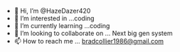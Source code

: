 - 👋 Hi, I’m @HazeDazer420
- 👀 I’m interested in ...coding
- 🌱 I’m currently learning ...coding
- 💞️ I’m looking to collaborate on ... Next big gen system
- 📫 How to reach me ... bradcollier1986@gmail.com

<!---
HazeDazer420/HazeDazer420 is a ✨ special ✨ repository because its `README.md` (this file) appears on your GitHub profile.
You can click the Preview link to take a look at your changes.
--->
